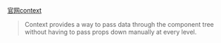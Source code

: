 [官网context](https://reactjs.org/docs/context.html)

> Context provides a way to pass data through the component tree without having to pass props down manually at every level.


